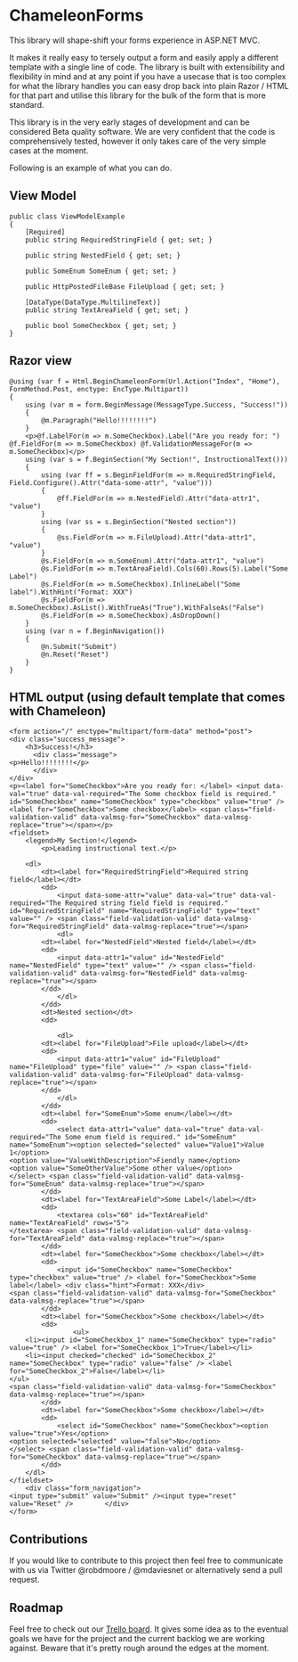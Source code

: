 ﻿ChameleonForms
==============

This library will shape-shift your forms experience in ASP.NET MVC.

It makes it really easy to tersely output a form and easily apply a different template with a single line of code. The library is built with extensibility and flexibility in mind and at any point if you have a usecase that is too complex for what the library handles you can easy drop back into plain Razor / HTML for that part and utilise this library for the bulk of the form that is more standard.

This library is in the very early stages of development and can be considered Beta quality software. We are very confident that the code is comprehensively tested, however it only takes care of the very simple cases at the moment.

Following is an example of what you can do.

View Model
----------

    public class ViewModelExample
    {
        [Required]
        public string RequiredStringField { get; set; }

        public string NestedField { get; set; }

        public SomeEnum SomeEnum { get; set; }

        public HttpPostedFileBase FileUpload { get; set; }
		
        [DataType(DataType.MultilineText)]
        public string TextAreaField { get; set; }

        public bool SomeCheckbox { get; set; }
    }

Razor view
----------

	@using (var f = Html.BeginChameleonForm(Url.Action("Index", "Home"), FormMethod.Post, enctype: EncType.Multipart))
	{
		using (var m = form.BeginMessage(MessageType.Success, "Success!"))
		{
			@m.Paragraph("Hello!!!!!!!!")
		}
		<p>@f.LabelFor(m => m.SomeCheckbox).Label("Are you ready for: ") @f.FieldFor(m => m.SomeCheckbox) @f.ValidationMessageFor(m => m.SomeCheckbox)</p>
		using (var s = f.BeginSection("My Section!", InstructionalText()))
		{
			using (var ff = s.BeginFieldFor(m => m.RequiredStringField, Field.Configure().Attr("data-some-attr", "value")))
			{
				@ff.FieldFor(m => m.NestedField).Attr("data-attr1", "value")
			}
			using (var ss = s.BeginSection("Nested section"))
			{
				@ss.FieldFor(m => m.FileUpload).Attr("data-attr1", "value")
			}
			@s.FieldFor(m => m.SomeEnum).Attr("data-attr1", "value")
			@s.FieldFor(m => m.TextAreaField).Cols(60).Rows(5).Label("Some Label")
			@s.FieldFor(m => m.SomeCheckbox).InlineLabel("Some label").WithHint("Format: XXX")
			@s.FieldFor(m => m.SomeCheckbox).AsList().WithTrueAs("True").WithFalseAs("False")
			@s.FieldFor(m => m.SomeCheckbox).AsDropDown()
		}
		using (var n = f.BeginNavigation())
		{
			@n.Submit("Submit")
			@n.Reset("Reset")
		}
	}

HTML output (using default template that comes with Chameleon)
------------------------------------

	<form action="/" enctype="multipart/form-data" method="post">
	<div class="success_message">
        <h3>Success!</h3>
          <div class="message">
	<p>Hello!!!!!!!!</p>
          </div>
    </div>
	<p><label for="SomeCheckbox">Are you ready for: </label> <input data-val="true" data-val-required="The Some checkbox field is required." id="SomeCheckbox" name="SomeCheckbox" type="checkbox" value="true" /> <label for="SomeCheckbox">Some checkbox</label> <span class="field-validation-valid" data-valmsg-for="SomeCheckbox" data-valmsg-replace="true"></span></p>
    <fieldset>
        <legend>My Section!</legend>
            <p>Leading instructional text.</p>

        <dl>
            <dt><label for="RequiredStringField">Required string field</label></dt>
            <dd>
                <input data-some-attr="value" data-val="true" data-val-required="The Required string field field is required." id="RequiredStringField" name="RequiredStringField" type="text" value="" /> <span class="field-validation-valid" data-valmsg-for="RequiredStringField" data-valmsg-replace="true"></span>
                <dl>
            <dt><label for="NestedField">Nested field</label></dt>
            <dd>
                <input data-attr1="value" id="NestedField" name="NestedField" type="text" value="" /> <span class="field-validation-valid" data-valmsg-for="NestedField" data-valmsg-replace="true"></span>
            </dd>
                </dl>
            </dd>
            <dt>Nested section</dt>
            <dd>
                
                <dl>
            <dt><label for="FileUpload">File upload</label></dt>
            <dd>
                <input data-attr1="value" id="FileUpload" name="FileUpload" type="file" value="" /> <span class="field-validation-valid" data-valmsg-for="FileUpload" data-valmsg-replace="true"></span>
            </dd>
                </dl>
            </dd>
            <dt><label for="SomeEnum">Some enum</label></dt>
            <dd>
                <select data-attr1="value" data-val="true" data-val-required="The Some enum field is required." id="SomeEnum" name="SomeEnum"><option selected="selected" value="Value1">Value 1</option>
	<option value="ValueWithDescription">Fiendly name</option>
	<option value="SomeOtherValue">Some other value</option>
	</select> <span class="field-validation-valid" data-valmsg-for="SomeEnum" data-valmsg-replace="true"></span>
            </dd>
            <dt><label for="TextAreaField">Some Label</label></dt>
            <dd>
                <textarea cols="60" id="TextAreaField" name="TextAreaField" rows="5">
	</textarea> <span class="field-validation-valid" data-valmsg-for="TextAreaField" data-valmsg-replace="true"></span>
            </dd>
            <dt><label for="SomeCheckbox">Some checkbox</label></dt>
            <dd>
                <input id="SomeCheckbox" name="SomeCheckbox" type="checkbox" value="true" /> <label for="SomeCheckbox">Some label</label> <div class="hint">Format: XXX</div>
    <span class="field-validation-valid" data-valmsg-for="SomeCheckbox" data-valmsg-replace="true"></span>
            </dd>
            <dt><label for="SomeCheckbox">Some checkbox</label></dt>
            <dd>
                    <ul>
        <li><input id="SomeCheckbox_1" name="SomeCheckbox" type="radio" value="true" /> <label for="SomeCheckbox_1">True</label></li>
        <li><input checked="checked" id="SomeCheckbox_2" name="SomeCheckbox" type="radio" value="false" /> <label for="SomeCheckbox_2">False</label></li>
    </ul>
    <span class="field-validation-valid" data-valmsg-for="SomeCheckbox" data-valmsg-replace="true"></span>
            </dd>
            <dt><label for="SomeCheckbox">Some checkbox</label></dt>
            <dd>
                <select id="SomeCheckbox" name="SomeCheckbox"><option value="true">Yes</option>
    <option selected="selected" value="false">No</option>
    </select> <span class="field-validation-valid" data-valmsg-for="SomeCheckbox" data-valmsg-replace="true"></span>
            </dd>
        </dl>
    </fieldset>
        <div class="form_navigation">
    <input type="submit" value="Submit" /><input type="reset" value="Reset" />        </div>
    </form>

Contributions
-------------

If you would like to contribute to this project then feel free to communicate with us via Twitter @robdmoore / @mdaviesnet or alternatively send a pull request.

Roadmap
-------

Feel free to check out our [Trello board](https://trello.com/board/chameleonforms/504df3392ad570121c36c3f7). It gives some idea as to the eventual goals we have for the project and the current backlog we are working against. Beware that it's pretty rough around the edges at the moment.
